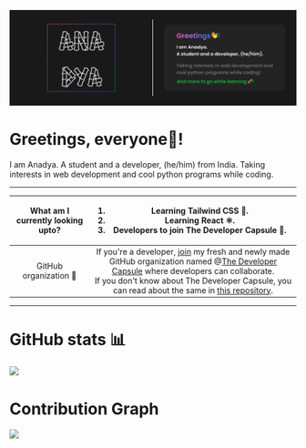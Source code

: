 <img src="https://github.com/AnadyaNair/AnadyaNair/blob/7132cbf287c1d9699fc5e8f0f33133d640394b6b/dark%20theme%20new%20detailed%20banner.png"></img>

<h1>Greetings, everyone👋!</h1>
I am Anadya. A student and a developer, (he/him) from India. Taking interests in web development and cool python programs while coding.

<hr>

|What am I currently looking upto?|<ol><li>Learning Tailwind CSS 🌊.</li> <li>Learning React ⚛.</li> <li>Developers to join The Developer Capsule 🚀.</li></ol>|
|:---:|:---:|
|GitHub organization 🏢|If you're a developer, [join](https://github.com/TheDeveloperCapsule/Join) my fresh and newly made GitHub organization named @[The Developer Capsule](https://github.com/TheDeveloperCapsule) where developers can collaborate.<br> If you don't know about The Developer Capsule, you can read about the same in [this repository](https://github.com/TheDeveloperCapsule/Introduction).|

<hr>

# GitHub stats 📊

<img src ="https://github-readme-stats.vercel.app/api?username=AnadyaNair&show_icons=true&theme=default"></img>

# Contribution Graph

<img src="https://activity-graph.herokuapp.com/graph?username=AnadyaNair&theme=xcode"></img>

<!--
**AnadyaNair/AnadyaNair** is a ✨ _special_ ✨ repository because its `README.md` (this file) appears on your GitHub profile.
*/
